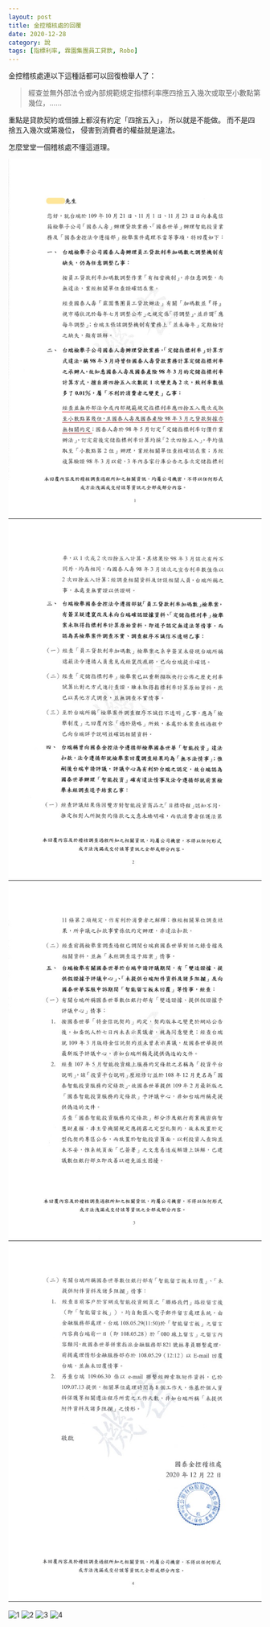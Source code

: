 ```yaml
---
layout: post
title: 金控稽核處的回覆
date: 2020-12-28
category: 說
tags: [指標利率, 霖園集團員工貸款, Robo]
---
```


金控稽核處連以下這種話都可以回復檢舉人了：<br>
> 經查並無外部法令或內部規範規定指標利率應四捨五入幾次或取至小數點第幾位，......

重點是貸款契約或借據上都沒有約定「四捨五入」，
所以就是不能做。
而不是四捨五入幾次或第幾位，
侵害到消費者的權益就是違法。

怎麼堂堂一個稽核處不懂這道理。


<img src="../assets/img/2020/audit1.jpg" style="width:550px"/>
<img src="../assets/img/2020/audit2.jpg" style="width:550px"/>
<img src="../assets/img/2020/audit3.jpg" style="width:550px"/>
<img src="../assets/img/2020/audit4.jpg" style="width:550px"/>

![1](/blog/assets/images/2020/audit1.jpg)
![2](/blog/assets/images/2020/audit2.jpg)
![3](/blog/assets/images/2020/audit3.jpg)
![4](/blog/assets/images/2020/audit4.jpg)
